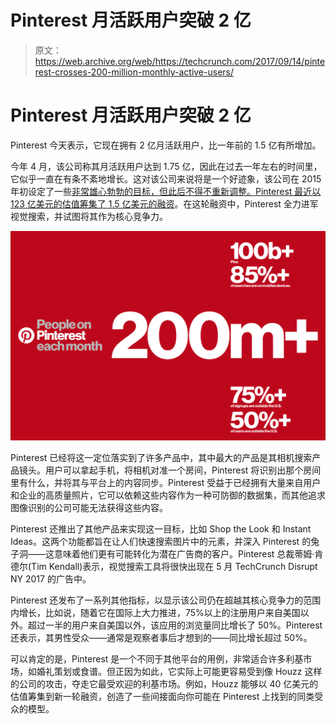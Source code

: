 # Pinterest 月活跃用户突破 2 亿

> 原文：<https://web.archive.org/web/https://techcrunch.com/2017/09/14/pinterest-crosses-200-million-monthly-active-users/>

# Pinterest 月活跃用户突破 2 亿

Pinterest 今天表示，它现在拥有 2 亿月活跃用户，比一年前的 1.5 亿有所增加。

今年 4 月，该公司称其月活跃用户达到 1.75 亿，因此在过去一年左右的时间里，它似乎一直在有条不紊地增长。这对该公司来说将是一个好迹象，该公司在 2015 年初设定了一些[非常雄心勃勃的目标，但此后不得不重新调整。Pinterest 最近](https://web.archive.org/web/20230403185118/https://techcrunch.com/2016/10/13/pinterest-hits-150m-monthly-users-missing-earlier-leaked-projections-in-2015/)[以 123 亿美元的估值筹集了 1.5 亿美元的融资](https://web.archive.org/web/20230403185118/https://techcrunch.com/2017/06/06/pinterest-raises-150m-at-a-12-3b-valuation-as-it-makes-a-full-press-into-visual-search/)。在这轮融资中，Pinterest 全力进军视觉搜索，并试图将其作为核心竞争力。

![](img/a9f8e2b1ff74e818426d2449cef57437.png)

Pinterest 已经将这一定位落实到了许多产品中，其中最大的产品是其相机搜索产品镜头。用户可以拿起手机，将相机对准一个房间，Pinterest 将识别出那个房间里有什么，并将其与平台上的内容同步。Pinterest 受益于已经拥有大量来自用户和企业的高质量照片，它可以依赖这些内容作为一种可防御的数据集，而其他追求图像识别的公司可能无法获得这些内容。

Pinterest 还推出了其他产品来实现这一目标，比如 Shop the Look 和 Instant Ideas。这两个功能都旨在让人们快速搜索图片中的元素，并深入 Pinterest 的兔子洞——这意味着他们更有可能转化为潜在广告商的客户。Pinterest 总裁蒂姆·肯德尔(Tim Kendall)表示，视觉搜索工具将很快出现在 5 月 TechCrunch Disrupt NY 2017 的广告中。

Pinterest 还发布了一系列其他指标，以显示该公司仍在超越其核心竞争力的范围内增长，比如说，随着它在国际上大力推进，75%以上的注册用户来自美国以外。超过一半的用户来自美国以外，该应用的浏览量同比增长了 50%。Pinterest 还表示，其男性受众——通常是观察者事后才想到的——同比增长超过 50%。

可以肯定的是，Pinterest 是一个不同于其他平台的用例，非常适合许多利基市场，如婚礼策划或食谱。但正因为如此，它实际上可能更容易受到像 Houzz 这样的公司的攻击，夺走它最受欢迎的利基市场。例如，Houzz 能够以 40 亿美元的估值筹集到新一轮融资，创造了一些间接面向你可能在 Pinterest 上找到的同类受众的模型。